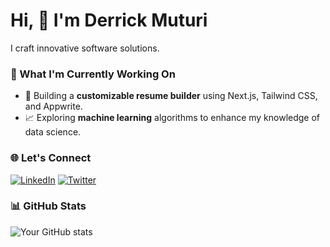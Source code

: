 
# Hi, 👋 I'm Derrick Muturi

I craft innovative software solutions.

### 🔭 What I'm Currently Working On

- 🚧 Building a **customizable resume builder** using Next.js, Tailwind CSS, and Appwrite.
- 📈 Exploring **machine learning** algorithms to enhance my knowledge of data science.


### 🌐 Let's Connect

[![LinkedIn](https://img.shields.io/badge/LinkedIn-blue?style=flat-square&logo=linkedin&logoColor=white)](www.linkedin.com/in/derrick-muturi)
[![Twitter](https://img.shields.io/badge/Twitter-blue?style=flat-square&logo=twitter&logoColor=white)](https://twitter.com/yourprofile)


### 📊 GitHub Stats

![Your GitHub stats](https://github-readme-stats.vercel.app/api?username=DerrickWawerumuturi&show_icons=true&theme=radical)

